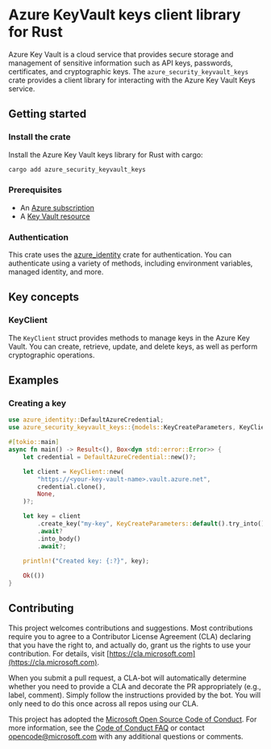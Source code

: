 # Azure KeyVault keys client library for Rust

Azure Key Vault is a cloud service that provides secure storage and management of sensitive information such as API keys, passwords, certificates, and cryptographic keys. The `azure_security_keyvault_keys` crate provides a client library for interacting with the Azure Key Vault Keys service.

## Getting started

### Install the crate

Install the Azure Key Vault keys library for Rust with cargo: 

```bash
cargo add azure_security_keyvault_keys
```

### Prerequisites

- An [Azure subscription](https://azure.microsoft.com/free/)
- A [Key Vault resource](https://docs.microsoft.com/azure/key-vault/quick-create-portal)

### Authentication

This crate uses the [azure_identity](https://crates.io/crates/azure_identity) crate for authentication. You can authenticate using a variety of methods, including environment variables, managed identity, and more.

## Key concepts

### KeyClient

The `KeyClient` struct provides methods to manage keys in the Azure Key Vault. You can create, retrieve, update, and delete keys, as well as perform cryptographic operations.

## Examples

### Creating a key

```rust no_run
use azure_identity::DefaultAzureCredential;
use azure_security_keyvault_keys::{models::KeyCreateParameters, KeyClient};

#[tokio::main]
async fn main() -> Result<(), Box<dyn std::error::Error>> {
    let credential = DefaultAzureCredential::new()?;

    let client = KeyClient::new(
        "https://<your-key-vault-name>.vault.azure.net",
        credential.clone(),
        None,
    )?;

    let key = client
        .create_key("my-key", KeyCreateParameters::default().try_into()?, None)
        .await?
        .into_body()
        .await?;
    
    println!("Created key: {:?}", key);

    Ok(())
}
```

## Contributing

This project welcomes contributions and suggestions. Most contributions require you to agree to a Contributor License Agreement (CLA) declaring that you have the right to, and actually do, grant us the rights to use your contribution. For details, visit [https://cla.microsoft.com](https://cla.microsoft.com).

When you submit a pull request, a CLA-bot will automatically determine whether you need to provide a CLA and decorate the PR appropriately (e.g., label, comment). Simply follow the instructions provided by the bot. You will only need to do this once across all repos using our CLA.

This project has adopted the [Microsoft Open Source Code of Conduct](https://opensource.microsoft.com/codeofconduct/). For more information, see the [Code of Conduct FAQ](https://opensource.microsoft.com/codeofconduct/faq/) or contact [opencode@microsoft.com](mailto:opencode@microsoft.com) with any additional questions or comments.
